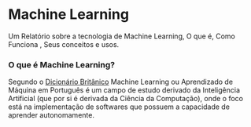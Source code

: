 # Machine Learning
Um Relatório sobre a tecnologia de Machine Learning, O que é, Como Funciona , Seus conceitos e usos.

### **O que é Machine Learning?**
Segundo o [Dicionário Britânico](https://www.britannica.com/technology/machine-learning) Machine Learning ou Aprendizado de Máquina em Português é um campo de estudo derivado da Inteligência Artificial (que por si é derivada da Ciência da Computação), onde o foco está na implementação de softwares que possuem a capacidade de aprender autonomamente.
